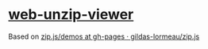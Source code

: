 [web-unzip-viewer](https://dirkarnez.github.io/web-unzip-viewer)
================================================================
Based on [zip.js/demos at gh-pages · gildas-lormeau/zip.js](https://github.com/gildas-lormeau/zip.js/tree/gh-pages/demos)
